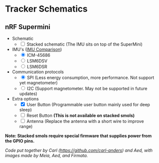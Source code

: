 # Tracker Schematics

## nRF Supermini

* Schematic
  - <input type="checkbox" id="IsStacked" name="IsStacked"> <label for="IsStacked">Stacked schematic (The IMU sits on top of the SuperMini)</label>
* IMU's ([IMU Comparison](../imu-comparison.md))
  - <input type="radio" id="IMU-ICM-45686" name="IMU" name="IMU" value="ICM-45686" checked="checked"> <label for="IMU-ICM-45686">ICM-45686</label>
  - <input type="radio" id="IMU-LSM6DSV" name="IMU" value="LSM6DSV"> <label for="IMU-LSM6DSV">LSM6DSV</label>
  - <input type="radio" id="IMU-LSM6DSR" name="IMU" value="LSM6DSR"> <label for="IMU-LSM6DSR">LSM6DSR</label>
* Communication protocols
  - <input type="radio" id="Protocol-SPI" name="Protocol" value="SPI" checked="checked"> <label for="Protocol-SPI">SPI (Less energy consumption, more performance. Not support yet magnetometer)</label>
  - <input type="radio" id="Protocol-I2C" name="Protocol" value="I2C"> <label for="Protocol-I2C">I2C (Support magnetometer. May not be supported in future updates)</label>
* Extra options
  - <input type="checkbox" id="UserButton" name="UserButton" checked="checked"> <label for="UserButton">User Button (Programmable user button mainly used for deep sleep)</label>
  - <input type="checkbox" id="ResetButton" name="ResetButton"> <label for="ResetButton">Reset Button <b>(This is not available on stacked smols)</b></label>
  - <input type="checkbox" id="Antenna" name="Antenna"> <label for="Antenna">Antenna (Replace the antenna with a short wire to improve range)</label>


<div id="schema-canvas" class="chip" style="position: relative; width: 100%;"></div>

<b>Note: Stacked smols require special firmware that supplies power from the GPIO pins. </b>


*Code put together by Carl (<https://github.com/carl-anders>) and Aed, with images made by Meia, Aed, and Firmata.*

<script src="../../assets/js/SmolSlime/smolSchematics.js"></script>
